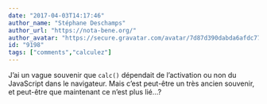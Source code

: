 ```yaml
---
date: "2017-04-03T14:17:46"
author_name: "Stéphane Deschamps"
author_url: "https://nota-bene.org/"
author_avatar: "https://secure.gravatar.com/avatar/7d87d390dabda6afdc77b37e1a5fc987"
id: "9198"
tags: ["comments","calculez"]
---
```

J’ai un vague souvenir que `calc()` dépendait de l’activation ou non du JavaScript dans le navigateur. Mais c’est peut-être un très ancien souvenir, et peut-être que maintenant ce n’est plus lié…?
